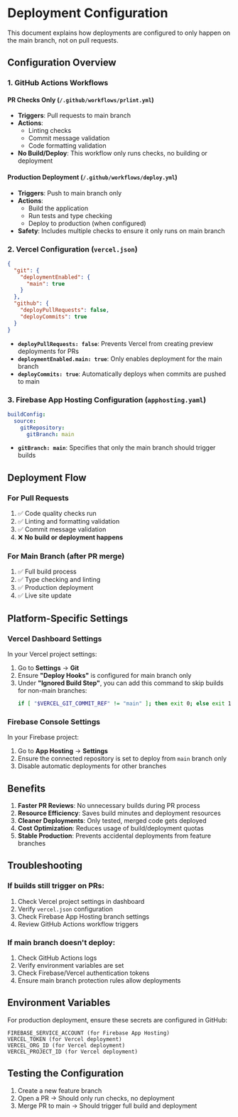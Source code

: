 # Deployment Configuration

This document explains how deployments are configured to only happen on the main branch, not on pull requests.

## Configuration Overview

### 1. GitHub Actions Workflows

#### PR Checks Only (`/.github/workflows/prlint.yml`)

- **Triggers**: Pull requests to main branch
- **Actions**:
  - Linting checks
  - Commit message validation
  - Code formatting validation
- **No Build/Deploy**: This workflow only runs checks, no building or deployment

#### Production Deployment (`/.github/workflows/deploy.yml`)

- **Triggers**: Push to main branch only
- **Actions**:
  - Build the application
  - Run tests and type checking
  - Deploy to production (when configured)
- **Safety**: Includes multiple checks to ensure it only runs on main branch

### 2. Vercel Configuration (`vercel.json`)

```json
{
  "git": {
    "deploymentEnabled": {
      "main": true
    }
  },
  "github": {
    "deployPullRequests": false,
    "deployCommits": true
  }
}
```

- **`deployPullRequests: false`**: Prevents Vercel from creating preview deployments for PRs
- **`deploymentEnabled.main: true`**: Only enables deployment for the main branch
- **`deployCommits: true`**: Automatically deploys when commits are pushed to main

### 3. Firebase App Hosting Configuration (`apphosting.yaml`)

```yaml
buildConfig:
  source:
    gitRepository:
      gitBranch: main
```

- **`gitBranch: main`**: Specifies that only the main branch should trigger builds

## Deployment Flow

### For Pull Requests

1. ✅ Code quality checks run
2. ✅ Linting and formatting validation
3. ✅ Commit message validation
4. ❌ **No build or deployment happens**

### For Main Branch (after PR merge)

1. ✅ Full build process
2. ✅ Type checking and linting
3. ✅ Production deployment
4. ✅ Live site update

## Platform-Specific Settings

### Vercel Dashboard Settings

In your Vercel project settings:

1. Go to **Settings** → **Git**
2. Ensure **"Deploy Hooks"** is configured for main branch only
3. Under **"Ignored Build Step"**, you can add this command to skip builds for non-main branches:
   ```bash
   if [ "$VERCEL_GIT_COMMIT_REF" != "main" ]; then exit 0; else exit 1; fi
   ```

### Firebase Console Settings

In your Firebase project:

1. Go to **App Hosting** → **Settings**
2. Ensure the connected repository is set to deploy from `main` branch only
3. Disable automatic deployments for other branches

## Benefits

1. **Faster PR Reviews**: No unnecessary builds during PR process
2. **Resource Efficiency**: Saves build minutes and deployment resources
3. **Cleaner Deployments**: Only tested, merged code gets deployed
4. **Cost Optimization**: Reduces usage of build/deployment quotas
5. **Stable Production**: Prevents accidental deployments from feature branches

## Troubleshooting

### If builds still trigger on PRs:

1. Check Vercel project settings in dashboard
2. Verify `vercel.json` configuration
3. Check Firebase App Hosting branch settings
4. Review GitHub Actions workflow triggers

### If main branch doesn't deploy:

1. Check GitHub Actions logs
2. Verify environment variables are set
3. Check Firebase/Vercel authentication tokens
4. Ensure main branch protection rules allow deployments

## Environment Variables

For production deployment, ensure these secrets are configured in GitHub:

```
FIREBASE_SERVICE_ACCOUNT (for Firebase App Hosting)
VERCEL_TOKEN (for Vercel deployment)
VERCEL_ORG_ID (for Vercel deployment)
VERCEL_PROJECT_ID (for Vercel deployment)
```

## Testing the Configuration

1. Create a new feature branch
2. Open a PR → Should only run checks, no deployment
3. Merge PR to main → Should trigger full build and deployment
